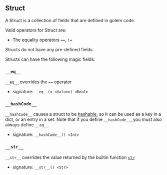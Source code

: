 ## Struct

A Struct is a collection of fields that are defined in golem code.

Valid operators for Struct are:

* The equality operators `==`, `!=`

Structs do not have any pre-defined fields.

Structs can have the following magic fields:

### `__eq__`

`__eq__` overrides the `==` operator

* signature: `__eq__(x <Value>) <Bool>`

### `__hashCode__`

`__hashCode__` causes a struct to be [hashable](interfaces.html#hashable), so it can be
used as a key in a dict, or an entry in a set.  Note that if you define `__hashCode__`,
you *must* also always define `__eq__`.

* signature: `__hashCode__() <Int>`

### `__str__`

`__str__` overrides the value returned by the builtin function [`str`](builtins.html#str)

* signature: `__str__() <Str>`

